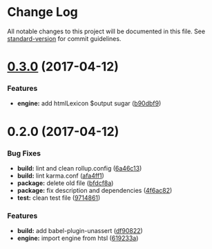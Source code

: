 # Change Log

All notable changes to this project will be documented in this file. See [standard-version](https://github.com/conventional-changelog/standard-version) for commit guidelines.

<a name="0.3.0"></a>
# [0.3.0](https://github.com/nomocas/htsl-dom-pragmatics/compare/v0.2.0...v0.3.0) (2017-04-12)


### Features

* **engine:** add htmlLexicon $output sugar ([b90dbf9](https://github.com/nomocas/htsl-dom-pragmatics/commit/b90dbf9))



<a name="0.2.0"></a>
# 0.2.0 (2017-04-12)


### Bug Fixes

* **build:** lint and clean rollup.config ([6a46c13](https://github.com/nomocas/htsl-dom-pragmatics/commit/6a46c13))
* **build:** lint karma.conf ([afa4ff1](https://github.com/nomocas/htsl-dom-pragmatics/commit/afa4ff1))
* **package:** delete old file ([bfdcf8a](https://github.com/nomocas/htsl-dom-pragmatics/commit/bfdcf8a))
* **package:** fix description and dependencies ([4f6ac82](https://github.com/nomocas/htsl-dom-pragmatics/commit/4f6ac82))
* **test:** clean test file ([9714861](https://github.com/nomocas/htsl-dom-pragmatics/commit/9714861))


### Features

* **build:** add babel-plugin-unassert ([df90822](https://github.com/nomocas/htsl-dom-pragmatics/commit/df90822))
* **engine:** import engine from htsl ([619233a](https://github.com/nomocas/htsl-dom-pragmatics/commit/619233a))
